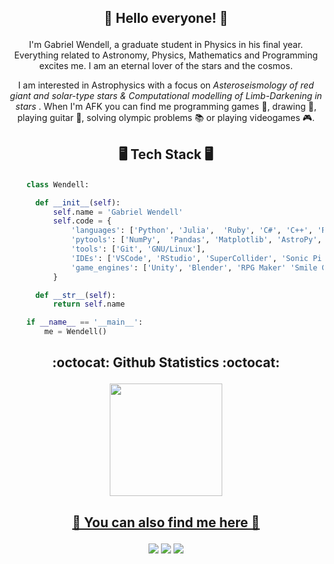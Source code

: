## <p align = "center"> 🌌 Hello everyone! 🌌 </p>

<p align = "center"> I'm Gabriel Wendell, a graduate student in Physics in his final year. Everything related to Astronomy, Physics, Mathematics and Programming excites me. I am an eternal lover of the stars and the cosmos. </p>

<p align = "center"> I am interested in Astrophysics with a focus on <i> Asteroseismology of red giant and solar-type stars & Computational modelling of Limb-Darkening in stars </i>. When I'm AFK you can find me programming games 👾, drawing 🎨, playing guitar 🎸, solving olympic problems 📚 or playing videogames 🎮. </p>

## <p align = "center"> 🖥️ Tech Stack 🖥️ </p>

```Python
    class Wendell:

      def __init__(self):
          self.name = 'Gabriel Wendell'
          self.code = {
              'languages': ['Python', 'Julia',  'Ruby', 'C#', 'C++', 'Rust', 'R', 'ChucK'],
              'pytools': ['NumPy',  'Pandas', 'Matplotlib', 'AstroPy', 'SciPy', 'Seaborn', 'Scikit-learn'],
              'tools': ['Git', 'GNU/Linux'],
              'IDEs': ['VSCode', 'RStudio', 'SuperCollider', 'Sonic Pi'],
              'game_engines': ['Unity', 'Blender', 'RPG Maker' 'Smile Game Builder']
          }

      def __str__(self):
          return self.name

    if __name__ == '__main__':
        me = Wendell()
```


## <p align = "center"> :octocat: Github Statistics :octocat: </p>
<p align = "center"> <a href="https://github.com/GabrielWendell">
    <!---
<img height="150em" src="https://github-readme-stats.vercel.app/api/top-langs/?username=GabrielWendell&layout=compact&langs_count=7&theme=dracula"/>
-->
<img height="180em" src="https://github-readme-stats.vercel.app/api?username=GabrielWendell&show_icons=true&theme=dracula&include_all_commits=true&count_private=true"/> </p>
    

## <p align = "center"> 💬 You can also find me here 💬 </p>
<p align = "center"> 
<a href="https://www.youtube.com/channel/UCVTJRiwbg9xgK1ANAkoOMKQ" target="_blank"><img src="https://img.shields.io/badge/YouTube-FF0000?style=for-the-badge&logo=youtube&logoColor=white" target="_blank"></a>
<a href = "mailto:contato@gabrielwendell@fisica.ufrn.br"><img src="https://img.shields.io/badge/Gmail-D14836?style=for-the-badge&logo=gmail&logoColor=white" target="_blank"></a>
<a href="https://www.linkedin.com/in/gabriel-wendell-6507981b2/" target="_blank"><img src="https://img.shields.io/badge/-LinkedIn-%230077B5?style=for-the-badge&logo=linkedin&logoColor=white" target="_blank"></a>  </p>







<!--
**GabrielWendell/GabrielWendell** is a ✨ _special_ ✨ repository because its `README.md` (this file) appears on your GitHub profile.

Here are some ideas to get you started:

- 🔭 I’m currently working on ...
- 🌱 I’m currently learning ...
- 👯 I’m looking to collaborate on ...
- 🤔 I’m looking for help with ...
- 💬 Ask me about ...
- 📫 How to reach me: ...
- 😄 Pronouns: ...
- ⚡ Fun fact: ...
-->
